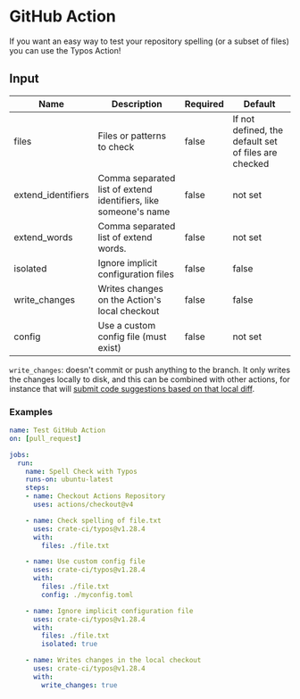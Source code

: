# GitHub Action

If you want an easy way to test your repository spelling (or a subset of files)
you can use the Typos Action!

## Input

| Name               | Description                                                     | Required | Default                                              |
| ------------------ | --------------------------------------------------------------- | -------- | ---------------------------------------------------- |
| files              | Files or patterns to check                                      | false    | If not defined, the default set of files are checked |
| extend_identifiers | Comma separated list of extend identifiers, like someone's name | false    | not set                                              |
| extend_words       | Comma separated list of extend words.                           | false    | not set                                              |
| isolated           | Ignore implicit configuration files                             | false    | false                                                |
| write_changes      | Writes changes on the Action's local checkout                   | false    | false                                                |
| config             | Use a custom config file (must exist)                           | false    | not set                                              |

`write_changes`: doesn't commit or push anything to the branch. It only writes the changes locally
to disk, and this can be combined with other actions, for instance that will [submit code
suggestions based on that local diff](https://github.com/getsentry/action-git-diff-suggestions).

### Examples

```yaml
name: Test GitHub Action
on: [pull_request]

jobs:
  run:
    name: Spell Check with Typos
    runs-on: ubuntu-latest
    steps:
    - name: Checkout Actions Repository
      uses: actions/checkout@v4

    - name: Check spelling of file.txt
      uses: crate-ci/typos@v1.28.4
      with:
        files: ./file.txt

    - name: Use custom config file
      uses: crate-ci/typos@v1.28.4
      with:
        files: ./file.txt
        config: ./myconfig.toml

    - name: Ignore implicit configuration file
      uses: crate-ci/typos@v1.28.4
      with:
        files: ./file.txt
        isolated: true

    - name: Writes changes in the local checkout
      uses: crate-ci/typos@v1.28.4
      with:
        write_changes: true
```
